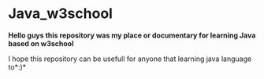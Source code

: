 # Java_w3school

**Hello guys this repository was my place or documentary for learning Java based on w3school**

I hope this repository can be usefull for anyone that learning java language to*:)*

